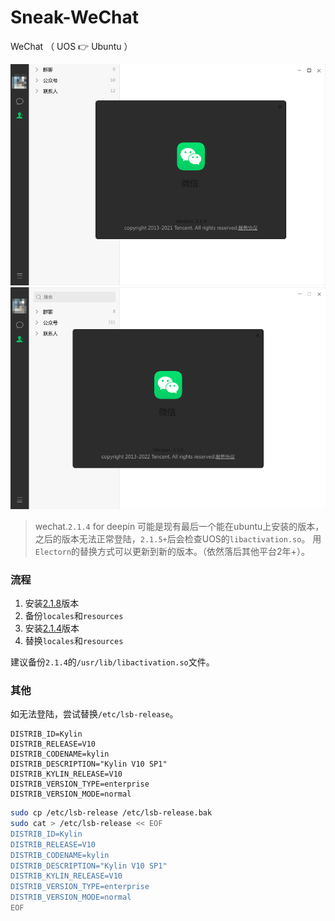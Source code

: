 # Sneak-WeChat

WeChat （ UOS 👉 Ubuntu ）

![](images/wechat-v214.png)
![](images/wechat-v218.png)

> wechat.`2.1.4` for deepin 可能是现有最后一个能在ubuntu上安装的版本，之后的版本无法正常登陆，`2.1.5+`后会检查UOS的`libactivation.so`。
> 用`Electorn`的替换方式可以更新到新的版本。（依然落后其他平台2年+）。


### 流程

1. 安装[2.1.8](http://archive2.kylinos.cn/deb/kylin/production/PART-V10-SP1/custom/partner/V10-SP1/pool/all/weixin_2.1.8_amd64.deb)版本
2. 备份`locales`和`resources`
3. 安装[2.1.4](https://archive.ubuntukylin.com/software/pool/partner/weixin_2.1.4_amd64.deb)版本
4. 替换`locales`和`resources`


建议备份`2.1.4`的`/usr/lib/libactivation.so`文件。


### 其他

如无法登陆，尝试替换`/etc/lsb-release`。

```
DISTRIB_ID=Kylin
DISTRIB_RELEASE=V10
DISTRIB_CODENAME=kylin
DISTRIB_DESCRIPTION="Kylin V10 SP1"
DISTRIB_KYLIN_RELEASE=V10
DISTRIB_VERSION_TYPE=enterprise
DISTRIB_VERSION_MODE=normal
```

```bash
sudo cp /etc/lsb-release /etc/lsb-release.bak
sudo cat > /etc/lsb-release << EOF
DISTRIB_ID=Kylin
DISTRIB_RELEASE=V10
DISTRIB_CODENAME=kylin
DISTRIB_DESCRIPTION="Kylin V10 SP1"
DISTRIB_KYLIN_RELEASE=V10
DISTRIB_VERSION_TYPE=enterprise
DISTRIB_VERSION_MODE=normal
EOF
```
